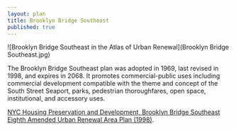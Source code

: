 ```yaml
---
layout: plan
title: Brooklyn Bridge Southeast
published: true
---
```


![Brooklyn Bridge Southeast in the Atlas of Urban Renewal](Brooklyn Bridge Southeast.jpg)

The Brooklyn Bridge Southeast plan was adopted in 1969, last revised in 1998, and expires in 2068. It promotes commercial-public uses including commercial development compatible with the theme and concept of the South Street Seaport, parks, pedestrian thoroughfares, open space, institutional, and accessory uses.

[NYC Housing Preservation and Development, Brooklyn Bridge Southeast Eighth Amended Urban Renewal Area Plan (1998)](https://www.nyc.gov/assets/hpd/downloads/pdfs/services/brooklyn-bridge-southeast-eighth-amended-urp.pdf).
